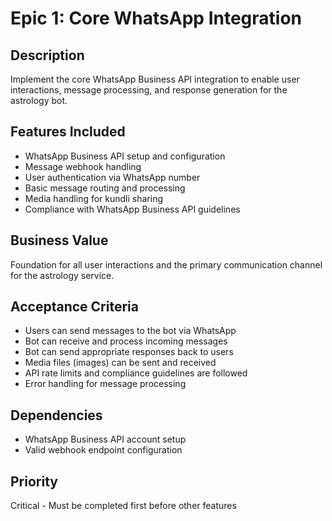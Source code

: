 # Epic 1: Core WhatsApp Integration

## Description

Implement the core WhatsApp Business API integration to enable user interactions, message processing, and response generation for the astrology bot.

## Features Included

- WhatsApp Business API setup and configuration
- Message webhook handling
- User authentication via WhatsApp number
- Basic message routing and processing
- Media handling for kundli sharing
- Compliance with WhatsApp Business API guidelines

## Business Value

Foundation for all user interactions and the primary communication channel for the astrology service.

## Acceptance Criteria

- Users can send messages to the bot via WhatsApp
- Bot can receive and process incoming messages
- Bot can send appropriate responses back to users
- Media files (images) can be sent and received
- API rate limits and compliance guidelines are followed
- Error handling for message processing

## Dependencies

- WhatsApp Business API account setup
- Valid webhook endpoint configuration

## Priority

Critical - Must be completed first before other features
